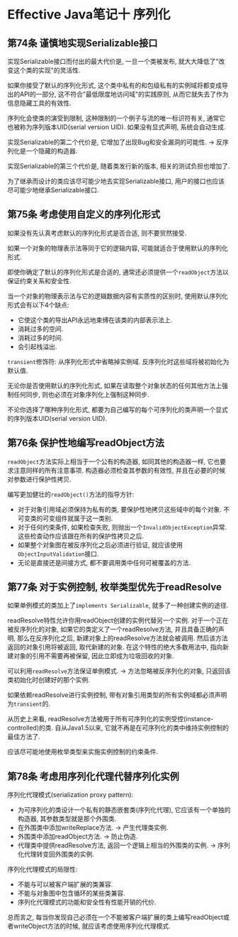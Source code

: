 # Effective Java笔记十 序列化
## 第74条 谨慎地实现Serializable接口
实现Serializable接口而付出的最大代价是, 一旦一个类被发布, 就大大降低了"改变这个类的实现"的灵活性.

如果你接受了默认的序列化形式, 这个类中私有的和包级私有的实例域将都变成导出的API的一部分, 这不符合"最低限度地访问域"的实践原则, 从而它就失去了作为信息隐藏工具的有效性.

序列化会使类的演受到限制, 这种限制的一个例子与流的唯一标识符有关, 通常它也被称为序列版本UID(serial version UID). 如果没有显式声明, 系统会自动生成.

实现Serializable的第二个代价是, 它增加了出现Bug和安全漏洞的可能性. -> 反序列化是一个隐藏的构造器.

实现Serializable的第三个代价是, 随着类发行新的版本, 相关的测试负担也增加了.

为了继承而设计的类应该尽可能少地去实现Serializable接口, 用户的接口也应该尽可能少地继承Serializable接口.

## 第75条 考虑使用自定义的序列化形式
如果没有先认真考虑默认的序列化形式是否合适, 则不要贸然接受.

如果一个对象的物理表示法等同于它的逻辑内容, 可能就适合于使用默认的序列化形式.

即使你确定了默认的序列化形式是合适的, 通常还必须提供一个`readObject`方法以保证约束关系和安全性.

当一个对象的物理表示法与它的逻辑数据内容有实质性的区别时, 使用默认序列化形式会有以下4个缺点:
* 它使这个类的导出API永远地束缚在该类的内部表示法上.
* 消耗过多的空间.
* 消耗过多的时间.
* 会引起栈溢出.

`transient`修饰符: 从序列化形式中省略掉实例域. 反序列化时这些域将被初始化为默认值.

无论你是否使用默认的序列化形式, 如果在读取整个对象状态的任何其他方法上强制任何同步, 则也必须在对象序列化上强制这种同步.

不论你选择了哪种序列化形式, 都要为自己编写的每个可序列化的类声明一个显式的序列版本UID(serial version UID).

## 第76条 保护性地编写readObject方法
`readObject`方法实际上相当于一个公有的构造器, 如同其他的构造器一样, 它也要求注意同样的所有注意事项. 构造器必须检查其参数的有效性, 并且在必要的时候对参数进行保护性拷贝.

编写更加健壮的`readObject()`方法的指导方针:
* 对于对象引用域必须保持为私有的类, 要保护性地拷贝这些域中的每个对象. 不可变类的可变组件就属于这一类别.
* 对于任何约束条件, 如果检查失败, 则抛出一个`InvalidObjectException`异常. 这些检查动作应该跟在所有的保护性拷贝之后.
* 如果整个对象图在被反序列化之后必须进行验证, 就应该使用`ObjectInputValidation`接口.
* 无论是直接还是间接方式, 都不要调用类中任何可被覆盖的方法.


## 第77条 对于实例控制, 枚举类型优先于readResolve
如果单例模式的类加上了`implements Serializable`, 就多了一种创建实例的途径.

readResolve特性允许你用readObject创建的实例代替另一个实例. 对于一个正在被反序列化的对象, 如果它的类定义了一个readResolve方法, 并且具备正确的声明, 那么在反序列化之后, 新建对象上的readResolve方法就会被调用. 然后该方法返回的对象引用将被返回, 取代新建的对象. 在这个特性的绝大多数用法中, 指向新建对象的引用不需要再被保留, 因此立即成为垃圾回收的对象.

可以利用`readResolve`方法保证单例模式. -> 方法忽略被反序列化的对象, 只返回该类初始化时创建好的那个实例.

如果依赖readResolve进行实例控制, 带有对象引用类型的所有实例域都必须声明为`transient`的.

从历史上来看, readResolve方法被用于所有可序列化的实例受控(instance-controlled)的类. 自从Java1.5以来, 它就不再是在可序列化的类中维持实例控制的最佳方法了.

应该尽可能地使用枚举类型来实施实例控制的约束条件.

## 第78条 考虑用序列化代理代替序列化实例
序列化代理模式(serialization proxy pattern): 
* 为可序列化的类设计一个私有的静态嵌套类(序列化代理), 它应该有一个单独的构造器, 其参数类型就是那个外围类. 
* 在外围类中添加writeReplace方法. -> 产生代理类实例.
* 外围类中添加readObject方法. -> 防止伪造.
* 代理类中提供readResolve方法, 返回一个逻辑上相当的外围类的实例. -> 序列化代理转变回外围类的实例.

序列化代理模式的局限性:
* 不能与可以被客户端扩展的类兼容.
* 不能与对象图中包含循环的某些类兼容.
* 序列化代理模式的功能和安全性有性能开销的代价.

总而言之, 每当你发现自己必须在一个不能被客户端扩展的类上编写readObject或者writeObject方法的时候, 就应该考虑使用序列化代理模式.
